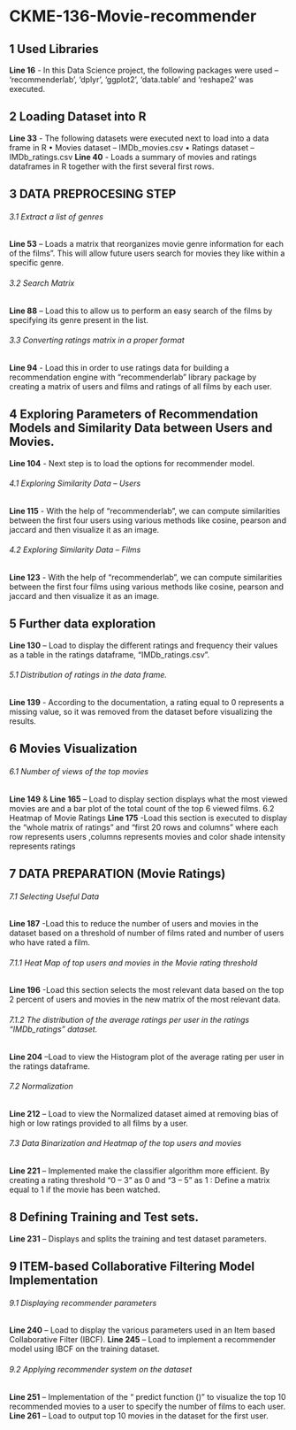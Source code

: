 # CKME-136-Movie-recommender

## 1 Used Libraries
**Line 16** - In this Data Science project, the following packages were  used – ‘recommenderlab’, ‘dplyr’,  ‘ggplot2’, ‘data.table’ and ‘reshape2’ was executed.

## 2 Loading Dataset into R
**Line  33** - The following datasets were executed next to load into a data frame in R
•	Movies dataset – IMDb_movies.csv
•	Ratings dataset – IMDb_ratings.csv
**Line  40** - Loads a summary of movies and ratings dataframes in R together with the first several first rows.

## 3 DATA PREPROCESING STEP
###### 3.1 Extract a list of genres 
**Line  53** – Loads a matrix that reorganizes movie genre information for each of the films”. This will allow future users search for movies they like within a specific genre.
###### 3.2	Search Matrix
**Line  88** – Load this to allow us to perform an easy search of the films by specifying its genre present in the list.
###### 3.3	Converting ratings matrix in a proper format
**Line  94** - Load this in order to use ratings data for building a recommendation engine with “recommenderlab” library package by creating a matrix of users and films and ratings of all films by each user.

## 4	Exploring Parameters of Recommendation Models and Similarity Data between Users and Movies.
**Line  104** - Next step is to load the options for recommender model.
###### 4.1	Exploring Similarity Data – Users
**Line  115** - With the help of “recommenderlab”, we can compute similarities between the first four users using various methods like cosine, pearson and jaccard and then visualize it as an image.
###### 4.2	Exploring Similarity Data – Films
**Line  123** - With the help of “recommenderlab”, we can compute similarities between the first four films using various methods like cosine, pearson and jaccard and then visualize it as an image.

## 5	Further data exploration
**Line  130** – Load to display the different ratings and frequency their values as a table in the ratings dataframe, “IMDb_ratings.csv”.
###### 5.1	Distribution of ratings in the data frame.
**Line  139** - According to the documentation, a rating equal to 0 represents a missing value, so it was removed from the dataset before visualizing the results.

## 6	Movies Visualization
###### 6.1	Number of views of the top movies
**Line  149** & **Line  165** – Load to display section displays what the most viewed movies are and a bar plot of the total count of the top 6 viewed films.
6.2	Heatmap of Movie Ratings
**Line  175** -Load this section is executed to display the “whole matrix of ratings” and “first 20 rows and columns” where each row represents users ,columns represents movies and color shade intensity represents ratings

## 7	DATA PREPARATION (Movie Ratings)
###### 7.1	Selecting Useful Data
**Line  187** -Load this to reduce the number of users and movies in the dataset based on a threshold of number of films rated and number of users who have rated a film.
###### 7.1.1	Heat Map of top users and movies in the Movie rating threshold 
**Line  196** -Load this section selects the most relevant data based on the top 2 percent of users and movies in the new matrix of the most relevant data.
###### 7.1.2	The distribution of the average ratings per user in the ratings “IMDb_ratings” dataset.
**Line  204** –Load to view the Histogram plot of the average rating per user in the ratings dataframe.
###### 7.2	Normalization
**Line  212** – Load to view the Normalized dataset aimed at removing bias of high or low ratings provided to all films by a user.
###### 7.3	Data Binarization and Heatmap of the top users and movies
**Line  221** – Implemented make the classifier algorithm more efficient. By creating a rating threshold “0 – 3” as 0 and “3 – 5” as 1 : Define a matrix equal to 1 if the movie has been watched.

## 8	Defining Training and Test sets.
**Line  231** – Displays and splits the training and test dataset parameters. 

## 9	ITEM-based Collaborative Filtering Model Implementation
###### 9.1	Displaying recommender parameters
**Line  240** – Load  to display the various parameters used in an Item based Collaborative Filter (IBCF). 
**Line  245** – Load  to implement a recommender model using IBCF on the training dataset.
###### 9.2	Applying recommender system on the dataset
**Line  251** – Implementation of the “ predict function ()” to visualize the top 10 recommended movies to a user to specify the number of films to each user.
**Line  261** – Load  to output top 10 movies in the dataset for the first user.
